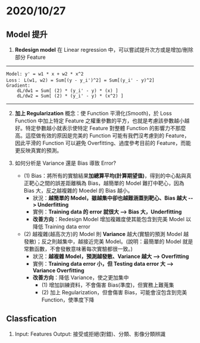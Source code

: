 # 2020/10/27
## Model 提升
1.  **Redesign model**
    在 Linear regression 中，可以嘗試提升次方或是增加/刪除部分 Feature
---
    Model: y' = w1 * x + w2 * x^2 
    Loss： L(w1, w2) = Sum[(y - y_i')^2] = Sum[(y_i' - y)^2]
    Gradient:
        dL/dw1 = Sum[ (2) * (y_i' - y) * (x) ]
        dL/dw2 = Sum[ (2) * (y_i' - y) * (x^2) ]
---
2.  **加上 Regularization**
    概念：使 Function 平滑化(Smooth)，於 Loss Function 中加上特定 Feature 之權重參數的平方，也就是考慮該參數越小越好。特定參數越小就表示使特定 Feature 對整體 Function 的影響力不那麼高。這麼做有效的原因是完美的 Function 可能有我們沒考慮到的 Feature，因此平滑的 Function 可以避免 Overfitting、過度參考目前的 Feature，而能更反映真實的預測。

3.  如何分析是 Variance 還是 Bias 導致 Error?
    * (1) Bias：將所有的實驗結果**加總算平均(計算期望值)**，得到的中心點與真正靶心之間的誤差距離稱為 Bias，越簡單的 Model 難打中靶心，因為 Bias 大，反之越複雜的 Moedel 的 Bias 越小。
        * 狀況：**越簡單的 Model，雖越集中卻也越難涵蓋到靶心、Bias 越大 --> Underfitting**
        * 實例：**Training data 的 error 就很大 --> Bias 大，Underfitting**
        * **改善方向**：Redesign Model 增加複雜度使其能包含到完美 Model 以降低 Training data error
    * (2) 越複雜(越高次方)的 Model 則 **Variance** 越大(實驗的預測 Model 越發散)；反之則越集中，越接近完美 Model。(說明：最簡單的 Model 就是常數函數，不會發散意味著每次實驗都很一致。)
        * 狀況：**越複雜 Model，預測越發散、Variance 越大 --> Overfitting**
        * 實例：**Training data error 小，但 Testing data error 大 --> Variance Overfitting**
        * **改善方向**：降低 Variance，使之更加集中
            * (1) 增加訓練資料，不會傷害 Bias(準度)，但實務上難蒐集
            * (2) 加上 Regularization，但會傷害 Bias，可能會沒包含到完美 Function，使準度下降
## Classfication
1.  Input: Features
    Output: 接受或拒絕(對錯)、分類、影像分類辨識